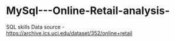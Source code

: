 # MySql---Online-Retail-analysis-
SQL skills 
Data source - https://archive.ics.uci.edu/dataset/352/online+retail
